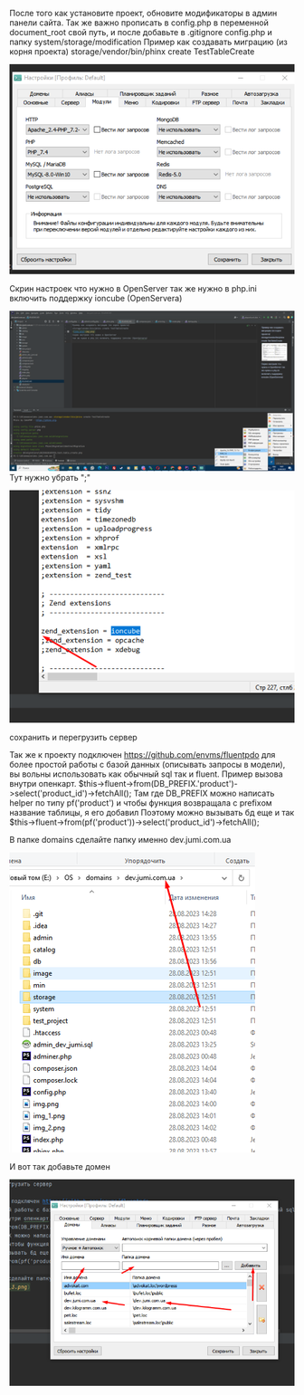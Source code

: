 После того как установите проект, обновите модификаторы в админ панели сайта.
Так же важно  прописать   в config.php в переменной document_root свой путь, 
и после добавьте в .gitignore config.php и папку system/storage/modification
Пример как создавать миграцию (из корня проекта)
storage/vendor/bin/phinx create TestTableCreate 

![img.png](img.png)

Скрин настроек что нужно в OpenServer
так же нужно в php.ini включить поддержку ioncube (OpenServera)

![img_1.png](img_1.png)
Тут нужно убрать ";" 

![img_2.png](img_2.png)

сохранить и перегрузить сервер

Так же к проекту подключен https://github.com/envms/fluentpdo
для более простой работы с базой данных (описывать запросы в модели), вы вольны использовать как обычный sql так и fluent. 
Пример вызова внутри опенкарт.
$this->fluent->from(DB_PREFIX.'product')->select('product_id')->fetchAll();
Там где DB_PREFIX можно написать helper по типу
pf('product') и чтобы функция возвращала с prefixом название таблицы, я его добавил
Поэтому можно вызывать бд еще и так
$this->fluent->from(pf('product'))->select('product_id')->fetchAll();

В папке domains сделайте папку именно dev.jumi.com.ua

![img_3.png](img_3.png)

И вот так добавьте домен

![img_4.png](img_4.png)
